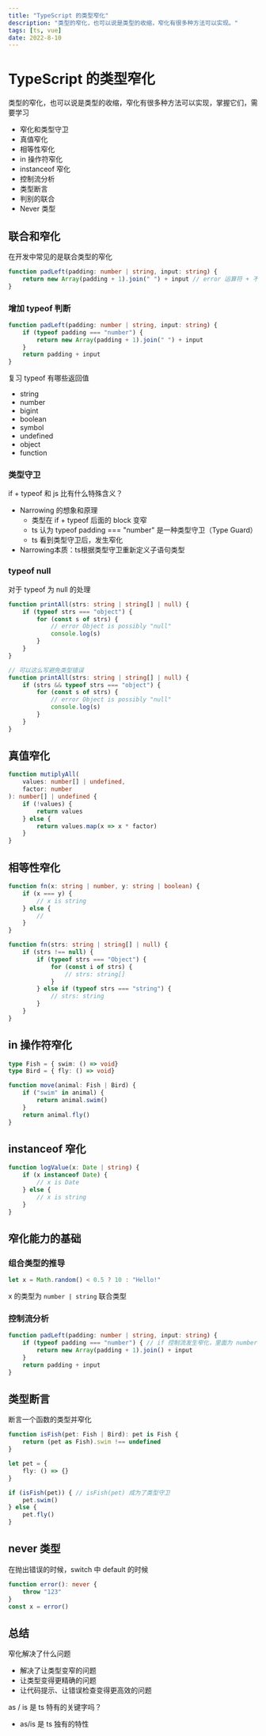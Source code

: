 ```yaml
---
title: "TypeScript 的类型窄化"
description: "类型的窄化，也可以说是类型的收缩，窄化有很多种方法可以实现。"
tags: [ts, vue]
date: 2022-8-10
---
```


# TypeScript 的类型窄化

类型的窄化，也可以说是类型的收缩，窄化有很多种方法可以实现，掌握它们，需要学习
- 窄化和类型守卫
- 真值窄化
- 相等性窄化
- in 操作符窄化
- instanceof 窄化
- 控制流分析
- 类型断言
- 判别的联合
- Never 类型

## 联合和窄化

在开发中常见的是联合类型的窄化

```ts
function padLeft(padding: number | string, input: string) {
	return new Array(padding + 1).join(" ") + input // error 运算符 + 不能用于 类型 number | string 和 string 相加
}
```

### 增加 typeof 判断

```ts
function padLeft(padding: number | string, input: string) {
	if (typeof padding === "number") {
		return new Array(padding + 1).join(" ") + input
	}
	return padding + input
}
```

复习 typeof 有哪些返回值
- string
- number
- bigint
- boolean
- symbol
- undefined
- object
- function

### 类型守卫

if + typeof 和 js 比有什么特殊含义？
- Narrowing 的想象和原理
	- 类型在 if + typeof 后面的 block 变窄
	- ts 认为 typeof padding === "number" 是一种类型守卫（Type Guard）
	- ts 看到类型守卫后，发生窄化
- Narrowing本质：ts根据类型守卫重新定义子语句类型

### typeof null

对于 typeof 为 null 的处理
```ts
function printAll(strs: string | string[] | null) {
	if (typeof strs === "object") {
		for (const s of strs) {
			// error Object is possibly "null"
			console.log(s)
		}
	}
}

// 可以这么写避免类型错误
function printAll(strs: string | string[] | null) {
	if (strs && typeof strs === "object") {
		for (const s of strs) {
			// error Object is possibly "null"
			console.log(s)
		}
	}
}
```

## 真值窄化

```ts
function mutiplyAll(
	values: number[] | undefined,
	factor: number
): number[] | undefined {
	if (!values) {
		return values
	} else {
		return values.map(x => x * factor)
	}
}
```

## 相等性窄化

```ts
function fn(x: string | number, y: string | boolean) {
	if (x === y) {
		// x is string
	} else {
		// 
	}
}
```

```ts
function fn(strs: string | string[] | null) {
	if (strs !== null) {
		if (typeof strs === "Object") {
			for (const i of strs) {
				// strs: string[]
			}
		} else if (typeof strs === "string") {
			// strs: string
		}
	}
}
```

## in 操作符窄化

```ts
type Fish = { swim: () => void}
type Bird = { fly: () => void}

function move(animal: Fish | Bird) {
	if ("swim" in animal) {
		return animal.swim()
	}
	return animal.fly()
}
```

## instanceof 窄化

```ts
function logValue(x: Date | string) {
	if (x instanceof Date) {
		// x is Date
	} else {
		// x is string 
	}
}
```

## 窄化能力的基础

### 组合类型的推导

```ts
let x = Math.random() < 0.5 ? 10 : "Hello!"
```
x 的类型为 `number | string` 联合类型

### 控制流分析

```ts
function padLeft(padding: number | string, input: string) {
	if (typeof padding === "number") { // if 控制流发生窄化，里面为 number
		return new Array(padding + 1).join() + input
	}
	return padding + input
}
```

## 类型断言

断言一个函数的类型并窄化
```ts
function isFish(pet: Fish | Bird): pet is Fish {
	return (pet as Fish).swim !== undefined
}

let pet = {
	fly: () => {}
}

if (isFish(pet)) { // isFish(pet) 成为了类型守卫
	pet.swim()
} else {
	pet.fly()
}
```

## never 类型

在抛出错误的时候，switch 中 default 的时候
```ts
function error(): never {
	throw "123"
}
const x = error()
```

## 总结

窄化解决了什么问题
- 解决了让类型变窄的问题
- 让类型变得更精确的问题
- 让代码提示、让错误检查变得更高效的问题

as / is 是 ts 特有的关键字吗？
- as/is 是 ts 独有的特性
